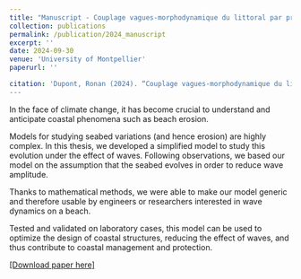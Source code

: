 ```yaml
---
title: "Manuscript - Couplage vagues-morphodynamique du littoral par principe de minimisation"
collection: publications
permalink: /publication/2024_manuscript
excerpt: ''
date: 2024-09-30
venue: 'University of Montpellier'
paperurl: ''

citation: 'Dupont, Ronan (2024). “Couplage vagues-morphodynamique du littoral par principe de minimisation”. In: University of Montpellier.
---
```

In the face of climate change, it has become crucial to understand and anticipate coastal phenomena such as beach erosion. 

Models for studying seabed variations (and hence erosion) are highly complex. In this thesis, we developed a simplified model to study this evolution under the effect of waves. Following observations, we based our model on the assumption that the seabed evolves in order to reduce wave amplitude.  

Thanks to mathematical methods, we were able to make our model generic and therefore usable by engineers or researchers interested in wave dynamics on a beach. 

Tested and validated on laboratory cases, this model can be used to optimize the design of coastal structures, reducing the effect of waves, and thus contribute to coastal management and protection.


[[Download paper here]](http://ronan-dupont.github.io/files/manuscript_final.pdf)

